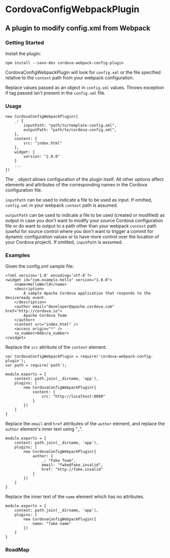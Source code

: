 # CordovaConfigWebpackPlugin

## A plugin to modify config.xml from Webpack

### Getting Started

Install the plugin:

    npm install --save-dev cordova-webpack-config-plugin

CordovaConfigWebpackPlugin will look for `config.xml` or the file specified relative to the `context` path from your webpack configuration.

Replace values passed as an object in `config.xml` values. Throws exception if tag passed isn't present in the `config.xml` file.

### Usage

    new CordovaConfigWebpackPlugin({
        _: {
            inputPath: "path/to/template-config.xml",
            outputPath: "path/to/cordova-config.xml",
        },
        content: {
            src: "index.html"
        },
        widget: {
            version: "2.0.0"
        }
        ...
    })

The `_` object allows configuration of the plugin itself. All other options affect elements and attributes of the corresponding names in the Cordova configuration file.

`inputPath` can be used to indicate a file to be used as input. If omitted, `config.xml` in your webpack `context` path is assumed.

`outputPath` can be used to indicate a file to be used (created or modified) as output in case you don't want to modify your source Cordova configuration file or do want to output to a path other than your webpack `context` path (useful for source control where you don't want to trigger a commit for dynamic configuration values or to have more control over the location of your Cordova project). If omitted, `inputPath` is assumed.

### Examples

Given the config.xml sample file:

    <?xml version='1.0' encoding='utf-8'?>
    <widget id="com.example.hello" version="1.0.0">
        <name>HelloWorld</name>
        <description>
            A sample Apache Cordova application that responds to the deviceready event.
        </description>
        <author email="developer@apache.cordova.com" href="http://cordova.io">
            Apache Cordova Team
        </author>
        <content src="index.html" />
        <access origin="*" />
        <a_number>666</a_number>
    </widget>

Replace the `src` attribute of the  `content` element.

    var CordovaConfigWebpackPlugin = require('cordova-webpack-config-plugin');
    var path = require('path');

    module.exports = {
        context: path.join(__dirname, 'app'),
        plugins: [
            new CordovaConfigWebpackPlugin({
                content: {
                    src: "http://localhost:8080"
                }           
            })
        ]
    }

Replace the `email` and `href` attributes of the `author` element, and replace the `author` element's inner text using "_".

    module.exports = {
        context: path.join(__dirname, 'app'),
        plugins: [
            new CordovaConfigWebpackPlugin({
                author: {
                    _: "Fake Team",
                    email: "fake@fake.invalid",
                    href: "http://fake.invalid"
                }           
            })
        ]
    }

Replace the inner text of the `name` element which has no attributes.

    module.exports = {
        context: path.join(__dirname, 'app'),
        plugins: [
            new CordovaConfigWebpackPlugin({
                name: "fake name"          
            })
        ]
    }

### RoadMap
